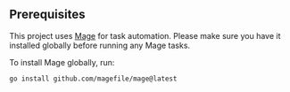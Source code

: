 ## Prerequisites

This project uses [Mage](https://github.com/magefile/mage) for task automation. Please make sure you have it installed globally before running any Mage tasks.

To install Mage globally, run:

```bash
go install github.com/magefile/mage@latest
